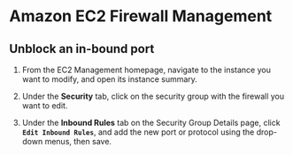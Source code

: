<!--
SPDX-FileCopyrightText: 2021 Eli Array Minkoff

SPDX-License-Identifier: MIT
-->

# Amazon EC2 Firewall Management

## Unblock an in-bound port

1. From the EC2 Management homepage, navigate to the instance you want to modify, and open its instance summary.

2. Under the **Security** tab, click on the security group with the firewall you want to edit.

3. Under the **Inbound Rules** tab on the Security Group Details page, click **`Edit Inbound Rules`**, and add the new port or protocol using the drop-down menus, then save.

